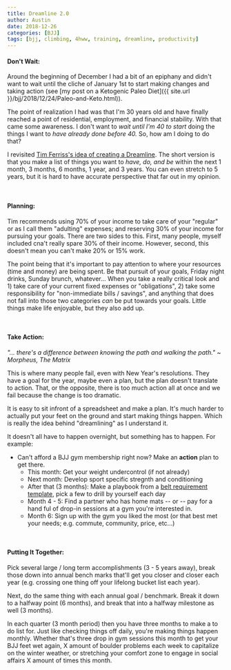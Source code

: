 ```yaml
---
title: Dreamline 2.0
author: Austin
date: 2018-12-26
categories: [BJJ]
tags: [bjj, climbing, 4hww, training, dreamline, productivity]
---
```


#### Don't Wait:

Around the beginning of December I had a bit of an epiphany and didn't want to wait until the cliche of January 1st to start making changes and taking action (see [my post on a Ketogenic Paleo Diet]({{ site.url }}/bjj/2018/12/24/Paleo-and-Keto.html)).

The point of realization I had was that I'm 30 years old and have finally reached a point of residential, employment, and financial stability.  With that came some awareness.  I don't want to *wait until I'm 40 to start* doing the things I want to *have already done before 40.*  So, how am I doing to do that?

I revisited [Tim Ferriss's idea of creating a Dreamline](https://tim.blog/lifestyle-costing/).  The short version is that you make a list of things you want to *have, do, and be* within the next 1 month, 3 months, 6 months, 1 year, and 3 years.  You can even stretch to 5 years, but it is hard to have accurate perspective that far out in my opinion.

<br />

#### Planning:

Tim recommends using 70% of your income to take care of your "regular" or as I call them "adulting" expenses; and reserving 30% of your income for pursuing your goals.  There are two sides to this.  First, many people, myself included cna't really spare 30% of their income.  However, second, this doesn't mean you can't make 20% or 15% work.

The point being that it's important to pay attention to where your resources (time and money) are being spent.  Be that pursuit of your goals, Friday night drinks, Sunday brunch, whatever...  When you take a really critical look and 1) take care of your current fixed expenses or "obligations", 2) take some responsibility for "non-immediate bills / savings", and anything that does not fall into those two categories *can* be put towards your goals.  Little things make life enjoyable, but they also add up.

<br />

#### Take Action:

*"... there's a difference between knowing the path and walking the path." ~ Morpheus, The Matrix*

This is where many people fail, even with New Year's resolutions.  They have a goal for the year, maybe even a plan, but the plan doesn't translate to action.  That, or the opposite, there is too much action all at once and we fail because the change is too dramatic.

It is easy to sit infront of a spreadsheet and make a plan.  It's much harder to actually put your feet on the ground and start making things happen.  Which is really the idea behind "dreamlining" as I understand it.

It doesn't all have to happen overnight, but something has to happen.  For example:

- Can't afford a BJJ gym membership right now?  Make an **action** plan to get there.
  - This month:  Get your weight undercontrol (if not already)
  - Next month:  Develop sport specific stregnth and conditioning
  - After that (3 months):  Make a playbook from a [belt requirement template](https://www.orlandobjj.com/uploads/2/1/1/9/21195504/belt_requirements.pdf), pick a few to drill by yourself each day
  - Month 4 - 5:  Find a partner who has home mats -- or -- pay for a hand ful of drop-in sessions at a gym you're interested in.
  - Month 6:  Sign up with the gym you liked the most (or that best met your needs; e.g. commute, community, price, etc...)

<br />

#### Putting It Together:

Pick several large / long term accomplishments (3 - 5 years away), break those down into annual bench marks that'll get you closer and closer each year (e.g. crossing one thing off your lifelong bucket list each year).

Next, do the same thing with each annual goal / benchmark.  Break it down to a halfway point (6 months), and break that into a halfway milestone as well (3 months).

In each quarter (3 month period) then you have three months to make a to do list for.  Just like checking things off daily, you're making things happen monthly.  Whether that's three drop in gym sessions this month to get your BJJ feet wet again, X amount of boulder problems each week to capitalize on the winter weather, or stretching your comfort zone to engage in social affairs X amount of times this month.
